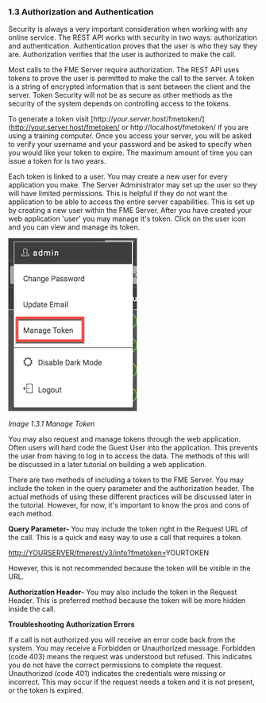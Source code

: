 ###  1.3 Authorization and Authentication

Security is always a very important consideration when working with any
online service. The REST API works with security in two ways:
authorization and authentication. Authentication proves that the user is
who they say they are. Authorization verifies that the user is
authorized to make the call.

Most calls to the FME Server require authorization. The REST API uses
tokens to prove the user is permitted to make the call to the server. A
token is a string of encrypted information that is sent between the
client and the server. Token Security will not be as secure as other
methods as the security of the system depends on controlling access to
the tokens.

To generate a token visit
[http://*your.server.host*/fmetoken/](http://your.server.host/fmetoken/ or http://localhost/fmetoken/ if you are using a training computer. 
Once you access your server, you will be asked to verify your username
and your password and be asked to specify when you would like your token
to expire. The maximum amount of time you can issue a token for is two
years.

Each token is linked to a user. You may create a new user for every
application you make. The Server Administrator may set up the user so
they will have limited permissions. This is helpful if they do not want
the application to be able to access the entire server capabilities.
This is set up by creating a new user within the FME Server. After you
have created your web application 'user' you may manage it's token.
Click on the user icon and you can view and manage its token.

![](./Images/image1.3.1.token.png)

*Image 1.3.1 Manage Token*

You may also request and manage tokens through the web application.
Often users will hard code the Guest User into the application. This
prevents the user from having to log in to access the data. The methods
of this will be discussed in a later tutorial on building a web
application.

There are two methods of including a token to the FME Server. You may
include the token in the query parameter and the authorization header. The actual methods of using these different practices will
be discussed later in the tutorial. However, for now, it's important to
know the pros and cons of each method.

**Query Parameter-** You may include the token right in the Request URL
of the call. This is a quick and easy way to use a call that requires a
token.

[http://YOURSERVER/fmerest/v3/info?fmetoken=](http://sienna/fmerest/v3/info?fmetoken=e411779b3050ad777bab6f45f07d2ff5d02fbeb3)YOURTOKEN

However, this is not recommended because the token will be visible in
the URL.

**Authorization Header-** You may also include the token in the Request
Header. This is preferred method because the token will be more hidden
inside the call.

**Troubleshooting Authorization Errors**

If a call is not authorized you will receive an error code back from the
system. You may receive a Forbidden or Unauthorized message. Forbidden
(code 403) means the request was understood but refused. This indicates
you do not have the correct permissions to complete the request.
Unauthorized (code 401) indicates the credentials were missing or
incorrect. This may occur if the request needs a token and it is not
present, or the token is expired.
